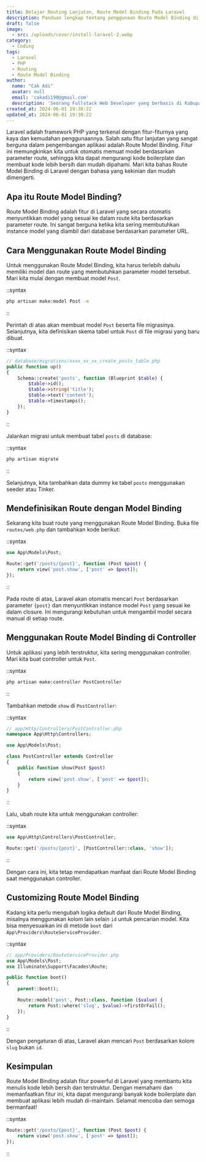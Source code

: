 ```yaml
---
title: Belajar Routing Lanjutan, Route Model Binding Pada Laravel
description: Panduan lengkap tentang penggunaan Route Model Binding di Laravel. Artikel ini membahas cara menggunakan Route Model Binding untuk memuat model berdasarkan parameter route, baik dalam closure maupun controller, serta bagaimana menyesuaikan logika default dari Route Model Binding.
draft: false
image:
  - src: /uploads/cover/install-laravel-2.webp
category:
  - Coding
tags:
  - Laravel
  - PHP
  - Routing
  - Route Model Binding
author:
  name: "Cak Adi"
  avatar: null
  email: 'cakadi190@gmail.com'
  description: 'Seorang Fullstack Web Developer yang berbasis di Kabupaten Ngawi yang suka sekali dengan desain dan juga hal yang berbau teknologi.'
created_at: 2024-06-01 19:30:22
updated_at: 2024-06-01 19:30:22
---
```


Laravel adalah framework PHP yang terkenal dengan fitur-fiturnya yang kaya dan kemudahan penggunaannya. Salah satu fitur lanjutan yang sangat berguna dalam pengembangan aplikasi adalah Route Model Binding. Fitur ini memungkinkan kita untuk otomatis memuat model berdasarkan parameter route, sehingga kita dapat mengurangi kode boilerplate dan membuat kode lebih bersih dan mudah dipahami. Mari kita bahas Route Model Binding di Laravel dengan bahasa yang kekinian dan mudah dimengerti.

## Apa itu Route Model Binding?

Route Model Binding adalah fitur di Laravel yang secara otomatis menyuntikkan model yang sesuai ke dalam route kita berdasarkan parameter route. Ini sangat berguna ketika kita sering membutuhkan instance model yang diambil dari database berdasarkan parameter URL.

## Cara Menggunakan Route Model Binding

Untuk menggunakan Route Model Binding, kita harus terlebih dahulu memiliki model dan route yang membutuhkan parameter model tersebut. Mari kita mulai dengan membuat model `Post`.

::syntax
```bash
php artisan make:model Post -m
```
::

Perintah di atas akan membuat model `Post` beserta file migrasinya. Selanjutnya, kita definisikan skema tabel untuk `Post` di file migrasi yang baru dibuat.

::syntax
```php
// database/migrations/xxxx_xx_xx_create_posts_table.php
public function up()
{
    Schema::create('posts', function (Blueprint $table) {
        $table->id();
        $table->string('title');
        $table->text('content');
        $table->timestamps();
    });
}
```
::

Jalankan migrasi untuk membuat tabel `posts` di database:

::syntax
```bash
php artisan migrate
```
::

Selanjutnya, kita tambahkan data dummy ke tabel `posts` menggunakan seeder atau Tinker.

## Mendefinisikan Route dengan Model Binding

Sekarang kita buat route yang menggunakan Route Model Binding. Buka file `routes/web.php` dan tambahkan kode berikut:

::syntax
```php
use App\Models\Post;

Route::get('/posts/{post}', function (Post $post) {
    return view('post.show', ['post' => $post]);
});
```
::

Pada route di atas, Laravel akan otomatis mencari `Post` berdasarkan parameter `{post}` dan menyuntikkan instance model `Post` yang sesuai ke dalam closure. Ini mengurangi kebutuhan untuk mengambil model secara manual di setiap route.

## Menggunakan Route Model Binding di Controller

Untuk aplikasi yang lebih terstruktur, kita sering menggunakan controller. Mari kita buat controller untuk `Post`.

::syntax
```bash
php artisan make:controller PostController
```
::

Tambahkan metode `show` di `PostController`:

::syntax
```php
// app/Http/Controllers/PostController.php
namespace App\Http\Controllers;

use App\Models\Post;

class PostController extends Controller
{
    public function show(Post $post)
    {
        return view('post.show', ['post' => $post]);
    }
}
```
::

Lalu, ubah route kita untuk menggunakan controller:

::syntax
```php
use App\Http\Controllers\PostController;

Route::get('/posts/{post}', [PostController::class, 'show']);
```
::

Dengan cara ini, kita tetap mendapatkan manfaat dari Route Model Binding saat menggunakan controller.

## Customizing Route Model Binding

Kadang kita perlu mengubah logika default dari Route Model Binding, misalnya menggunakan kolom lain selain `id` untuk pencarian model. Kita bisa menyesuaikan ini di metode `boot` dari `App\Providers\RouteServiceProvider`.

::syntax
```php
// app/Providers/RouteServiceProvider.php
use App\Models\Post;
use Illuminate\Support\Facades\Route;

public function boot()
{
    parent::boot();

    Route::model('post', Post::class, function ($value) {
        return Post::where('slug', $value)->firstOrFail();
    });
}
```
::

Dengan pengaturan di atas, Laravel akan mencari `Post` berdasarkan kolom `slug` bukan `id`.

## Kesimpulan

Route Model Binding adalah fitur powerful di Laravel yang membantu kita menulis kode lebih bersih dan terstruktur. Dengan memahami dan memanfaatkan fitur ini, kita dapat mengurangi banyak kode boilerplate dan membuat aplikasi lebih mudah di-maintain. Selamat mencoba dan semoga bermanfaat!

::syntax
```php
Route::get('/posts/{post}', function (Post $post) {
    return view('post.show', ['post' => $post]);
});
```
::